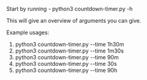 Start by running -
python3 countdown-timer.py -h

This will give an overview of arguments you can give.

Example usages:
1. python3 countdown-timer.py --time 1h30m
2. python3 countdown-timer.py --time 1m30s
3. python3 countdown-timer.py --time 90m
5. python3 countdown-timer.py --time 30s
6. python3 countdown-timer.py --time 90h


